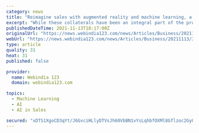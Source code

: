 ```yaml
---
category: news
title: "Reimagine sales with augmented reality and machine learning, a liminal experience"
excerpt: "While these collaterals have been an integral part of the process for a long time now, Liminal - a leading AR & VR reality player, is reimagining it as an interactive and intelligent experience. Liminal's sales productivity platform,"
publishedDateTime: 2021-11-13T18:17:00Z
originalUrl: "https://news.webindia123.com/news/Articles/Business/20211113/3855647.html"
webUrl: "https://news.webindia123.com/news/Articles/Business/20211113/3855647.html"
type: article
quality: 31
heat: 31
published: false

provider:
  name: Webindia 123
  domain: webindia123.com

topics:
  - Machine Learning
  - AI
  - AI in Sales

secured: "xDTS1XgoCD3qYt/J6GvciHLlyDTVsJh60VbBN1vYsLqhbfOXMl8Gflzoc2GyO1oHdo+kEUl/9fnSgV9IJbEATfo3Y+QT8rKa2mIiwN/ipElyQyIo+a8kYGmHo8WZG/85kx2cdD2hpcmXC94sJAA9N5Ef6R8aHD0V4lXvt0f/r79UeHKo7BNkHjyo8bsuW96WDciG3TXFDWh7lUPgsegRPq78b/s5e4RrJB3+3PudLUA/moluG7W5LTDV1cZRFxmmnveNdXNveLIk6gzRb957CKbjPAFSlj72cAKB3Rk1KqUEkNrHEBuBpwJxtVTQDQ1XzScd2eSPnsfBvO47bdEuenEEnAraJhtv35qTaPr0mz8=;eZImklzGo981QUGLvtD8Nw=="
---
```


